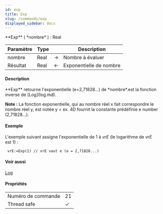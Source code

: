 ```yaml
---
id: exp
title: Exp
slug: /commands/exp
displayed_sidebar: docs
---
```


<!--REF #_command_.Exp.Syntax-->**Exp** ( *nombre* ) : Real<!-- END REF-->
<!--REF #_command_.Exp.Params-->
| Paramètre | Type |  | Description |
| --- | --- | --- | --- |
| nombre | Real | &#8594;  | Nombre à évaluer |
| Résultat | Real | &#8592; | Exponentielle de nombre |

<!-- END REF-->

#### Description 

<!--REF #_command_.Exp.Summary-->**Exp** retourne l'exponentielle (e=2,71828...) de *nombre*.<!-- END REF-->est la fonction inverse de [Log](log.md). 

**Note :** La fonction exponentielle, qui au nombre réel x fait correspondre le nombre réel y, est notée y = ex. 4D fournit la constante prédéfinie e number (2,71828...).

#### Exemple 

L'exemple suivant assigne l'exponentielle de 1 à *vrE* (le logarithme de *vrE* est 1) :

```4d
 vrE:=Exp(1) // vrE vaut e (e = 2,71828...)
```

#### Voir aussi 

[Log](log.md)  

#### Propriétés

|  |  |
| --- | --- |
| Numéro de commande | 21 |
| Thread safe | &check; |



